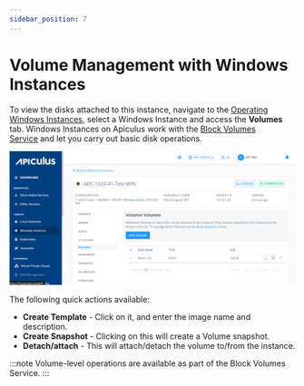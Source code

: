```yaml
---
sidebar_position: 7
---
```

# Volume Management with Windows Instances

To view the disks attached to this instance, navigate to the [Operating Windows Instances](AboutWindowsInstances), select a Windows Instance and access the **Volumes** tab.
Windows Instances on Apiculus work with the [Block Volumes Service](/docs/Subscribers/Storage/BlockVolumes/AboutBlockVolumes) and let you carry out basic disk operations.

![Volume Management](img/VolumeManagement.png)

The following quick actions available:

- **Create Template** - Click on it, and enter the image name and description.
- **Create Snapshot** - Clicking on this will create a Volume snapshot.
- **Detach/attach** - This will attach/detach the volume to/from the instance.

:::note
Volume-level operations are available as part of the Block Volumes Service.
:::




